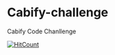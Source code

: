 # Cabify-challenge
Cabify Code Chanllenge

[![HitCount](https://hits.dwyl.com/asotomayor/Cabify-challenge.svg?style=flat-square)](http://hits.dwyl.com/asotomayor/Cabify-challenge)
